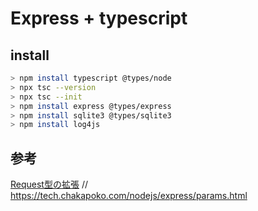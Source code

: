 # Express + typescript

## install
``` bash
> npm install typescript @types/node
> npx tsc --version
> npx tsc --init 
> npm install express @types/express
> npm install sqlite3 @types/sqlite3
> npm install log4js
```



## 参考
[Request型の拡張](https://qiita.com/manten120/items/aa87e6af01a0cb87109e)
// https://tech.chakapoko.com/nodejs/express/params.html